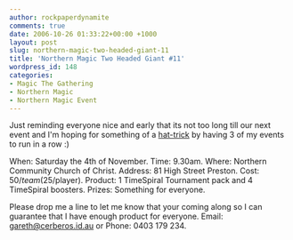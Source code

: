 ```yaml
---
author: rockpaperdynamite
comments: true
date: 2006-10-26 01:33:22+00:00 +1000
layout: post
slug: northern-magic-two-headed-giant-11
title: 'Northern Magic Two Headed Giant #11'
wordpress_id: 148
categories:
- Magic The Gathering
- Northern Magic
- Northern Magic Event
---
```


Just reminding everyone nice and early that its not too long till our next event and I'm hoping for something of a [hat-trick](http://en.wikipedia.org/wiki/Hat_trick) by having 3 of my events to run in a row :)

When: Saturday the 4th of November.
Time: 9.30am.
Where: Northern Community Church of Christ.
Address: 81 High Street Preston.
Cost: $50/team ($25/player).
Product: 1 TimeSpiral Tournament pack and 4 TimeSpiral boosters.
Prizes: Something for everyone.

Please drop me a line to let me know that your coming along so I can guarantee that I have enough product for everyone. Email: gareth@cerberos.id.au or Phone: 0403 179 234.
